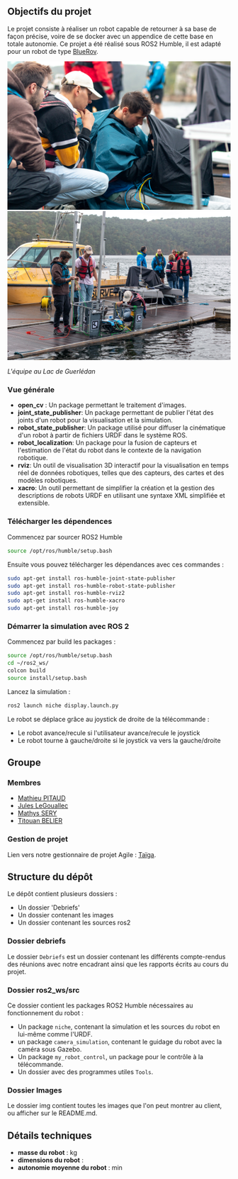 ## Objectifs du projet

Le projet consiste à réaliser un robot capable de retourner à sa base de façon précise, voire de se docker avec un appendice de cette base en totale autonomie.
Ce projet a été réalisé sous ROS2 Humble, il est adapté pour un robot de type [BlueRov](https://bluerobotics.com/store/rov/bluerov2/).

![surLePonton](./imgs/guerledan3_photo1.jpg)
![installationNiche](./imgs/guerledan3_photo2.jpg)

*L'équipe au Lac de Guerlédan*

### Vue générale
- **open_cv** : Un package permettant le traitement d'images.
- **joint_state_publisher**: Un package permettant de publier l'état des joints d'un robot pour la visualisation et la simulation.
- **robot_state_publisher**: Un package utilisé pour diffuser la cinématique d'un robot à partir de fichiers URDF dans le système ROS.
- **robot_localization**: Un package pour la fusion de capteurs et l'estimation de l'état du robot dans le contexte de la navigation robotique.
- **rviz**: Un outil de visualisation 3D interactif pour la visualisation en temps réel de données robotiques, telles que des capteurs, des cartes et des modèles robotiques.
- **xacro**: Un outil permettant de simplifier la création et la gestion des descriptions de robots URDF en utilisant une syntaxe XML simplifiée et extensible.

### Télécharger les dépendences
Commencez par sourcer ROS2 Humble
```bash
source /opt/ros/humble/setup.bash
```

Ensuite vous pouvez télécharger les dépendances avec ces commandes :
```bash
sudo apt-get install ros-humble-joint-state-publisher
sudo apt-get install ros-humble-robot-state-publisher
sudo apt-get install ros-humble-rviz2
sudo apt-get install ros-humble-xacro
sudo apt-get install ros-humble-joy
```

### Démarrer la simulation avec ROS 2

Commencez par build les packages :

```bash
source /opt/ros/humble/setup.bash
cd ~/ros2_ws/
colcon build
source install/setup.bash
```

Lancez la simulation :

```bash
ros2 launch niche display.launch.py
```

Le robot se déplace grâce au joystick de droite de la télécommande :

- Le robot avance/recule si l'utilisateur avance/recule le joystick
- Le robot tourne à gauche/droite si le joystick va vers la gauche/droite

## Groupe

### Membres

- [Mathieu PITAUD](mailto:mathieu.pitaud@ensta-bretagne.org)
- [Jules LeGouallec](mailto:jules.le_gouallec@ensta-bretagne.org)
- [Mathys SERY](mailto:mathys.sery@ensta-bretagne.org)
- [Titouan BELIER](mailto:titouan.belier@ensta-bretagne.org)

### Gestion de projet

Lien vers notre gestionnaire de projet Agile : [Taïga](https://tree.taiga.io/project/titou2222-niche/timeline).

## Structure du dépôt

Le dépôt contient plusieurs dossiers :

- Un dossier 'Debriefs'
- Un dossier contenant les images
- Un dossier contenant les sources ros2

### Dossier debriefs

Le dossier `Debriefs` est un dossier contenant les différents compte-rendus des réunions avec notre encadrant ainsi que les rapports écrits au cours du projet.

### Dossier ros2_ws/src

Ce dossier contient les packages ROS2 Humble nécessaires au fonctionnement du robot :

- Un package `niche`, contenant la simulation et les sources du robot en lui-même comme l'URDF.
- un package `camera_simulation`, contenant le guidage du robot avec la caméra sous Gazebo.
- Un package `my_robot_control`, un package pour le contrôle à la télécommande.
- Un dossier avec des programmes utiles `Tools`.

### Dossier Images

Le dossier img contient toutes les images que l'on peut montrer au client, ou afficher sur le README.md.


## Détails techniques

* **masse du robot** : kg
* **dimensions du robot** : 
* **autonomie moyenne du robot** : min
